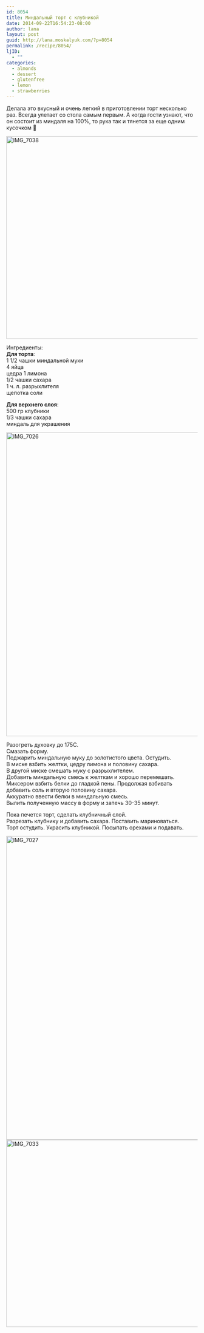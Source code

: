 ```yaml
---
id: 8054
title: Миндальный торт с клубникой
date: 2014-09-22T16:54:23-08:00
author: lana
layout: post
guid: http://lana.moskalyuk.com/?p=8054
permalink: /recipe/8054/
ljID:
  - ""
categories:
  - almonds
  - dessert
  - glutenfree
  - lemon
  - strawberries
---
```

Делала это вкусный и очень легкий в приготовлении торт несколько раз. Всегда улетает со стола самым первым. А когда гости узнают, что он состоит из миндаля на 100%, то рука так и тянется за еще одним кусочком 🙂

<img loading="lazy" src="https://farm4.staticflickr.com/3837/15116067168_8ac9a2b2de_c.jpg" alt="IMG_7038" width="800" height="534" /> 

Ингредиенты:  
**Для торта**:  
1 1/2 чашки миндальной муки  
4 яйца  
цедра 1 лимона  
1/2 чашки сахара  
1 ч. л. разрыхлителя  
щепотка соли

**Для верхнего слоя**:  
500 гр клубники  
1/3 чашки сахара  
миндаль для украшения

<img loading="lazy" src="https://farm6.staticflickr.com/5567/15302249862_e689cd6c33_c.jpg" alt="IMG_7026" width="620" height="800" /> 

Разогреть духовку до 175С.  
Смазать форму.  
Поджарить миндальную муку до золотистого цвета. Остудить.  
В миске взбить желтки, цедру лимона и половину сахара.  
В другой миске смешать муку с разрыхлителем.  
Добавить миндальную смесь к желткам и хорошо перемешать.  
Миксером взбить белки до гладкой пены. Продолжая взбивать добавить соль и вторую половину сахара.  
Аккуратно ввести белки в миндальную смесь.  
Вылить полученную массу в форму и запечь 30-35 минут.

Пока печется торт, сделать клубничный слой.  
Разрезать клубнику и добавить сахара. Поставить мариноваться.  
Торт остудить. Украсить клубникой. Посыпать орехами и подавать.

<img loading="lazy" src="https://farm4.staticflickr.com/3862/15302257112_316c80210a_c.jpg" alt="IMG_7027" width="534" height="800" /> 

<img loading="lazy" src="https://farm4.staticflickr.com/3925/15115940510_dacf1181a3_c.jpg" alt="IMG_7033" width="800" height="493" />